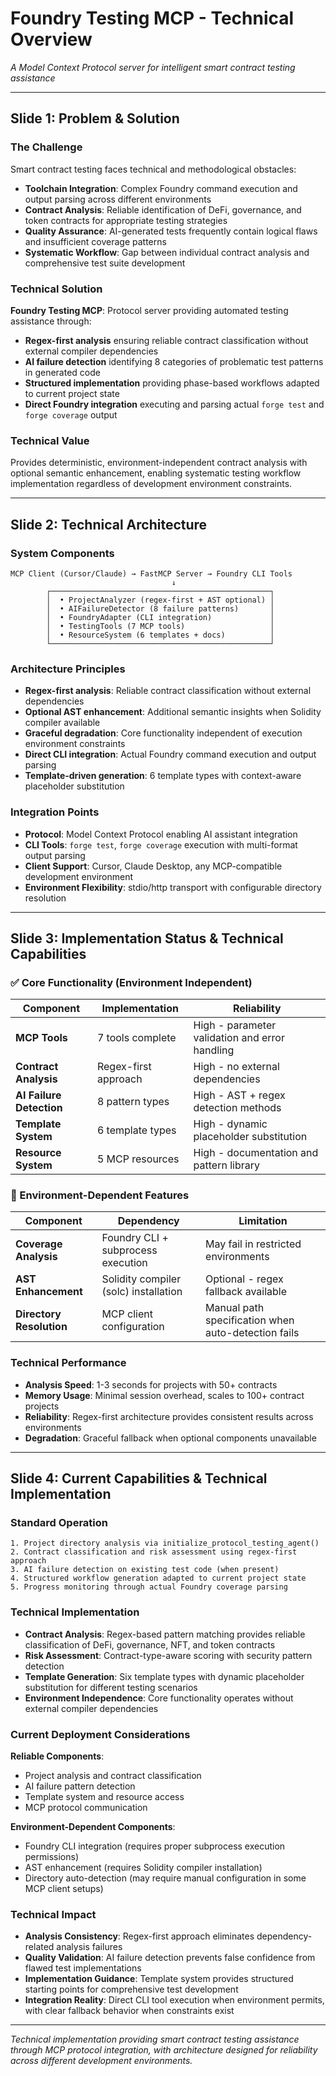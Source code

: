 # Foundry Testing MCP - Technical Overview

*A Model Context Protocol server for intelligent smart contract testing assistance*

---

## Slide 1: Problem & Solution

### The Challenge
Smart contract testing faces technical and methodological obstacles:
- **Toolchain Integration**: Complex Foundry command execution and output parsing across different environments
- **Contract Analysis**: Reliable identification of DeFi, governance, and token contracts for appropriate testing strategies
- **Quality Assurance**: AI-generated tests frequently contain logical flaws and insufficient coverage patterns
- **Systematic Workflow**: Gap between individual contract analysis and comprehensive test suite development

### Technical Solution
**Foundry Testing MCP**: Protocol server providing automated testing assistance through:
- **Regex-first analysis** ensuring reliable contract classification without external compiler dependencies
- **AI failure detection** identifying 8 categories of problematic test patterns in generated code
- **Structured implementation** providing phase-based workflows adapted to current project state
- **Direct Foundry integration** executing and parsing actual `forge test` and `forge coverage` output

### Technical Value
Provides deterministic, environment-independent contract analysis with optional semantic enhancement, enabling systematic testing workflow implementation regardless of development environment constraints.

---

## Slide 2: Technical Architecture

### System Components
```
MCP Client (Cursor/Claude) → FastMCP Server → Foundry CLI Tools
                                    ↓
        ┌─────────────────────────────────────────────────┐
        │  • ProjectAnalyzer (regex-first + AST optional) │
        │  • AIFailureDetector (8 failure patterns)       │ 
        │  • FoundryAdapter (CLI integration)             │
        │  • TestingTools (7 MCP tools)                   │
        │  • ResourceSystem (6 templates + docs)          │
        └─────────────────────────────────────────────────┘
```

### Architecture Principles
- **Regex-first analysis**: Reliable contract classification without external dependencies
- **Optional AST enhancement**: Additional semantic insights when Solidity compiler available
- **Graceful degradation**: Core functionality independent of execution environment constraints
- **Direct CLI integration**: Actual Foundry command execution and output parsing
- **Template-driven generation**: 6 template types with context-aware placeholder substitution

### Integration Points
- **Protocol**: Model Context Protocol enabling AI assistant integration
- **CLI Tools**: `forge test`, `forge coverage` execution with multi-format output parsing
- **Client Support**: Cursor, Claude Desktop, any MCP-compatible development environment
- **Environment Flexibility**: stdio/http transport with configurable directory resolution

---

## Slide 3: Implementation Status & Technical Capabilities

### ✅ Core Functionality (Environment Independent)
| Component | Implementation | Reliability |
|-----------|----------------|-------------|
| **MCP Tools** | 7 tools complete | High - parameter validation and error handling |
| **Contract Analysis** | Regex-first approach | High - no external dependencies |
| **AI Failure Detection** | 8 pattern types | High - AST + regex detection methods |
| **Template System** | 6 template types | High - dynamic placeholder substitution |
| **Resource System** | 5 MCP resources | High - documentation and pattern library |

### 🔶 Environment-Dependent Features
| Component | Dependency | Limitation |
|-----------|------------|------------|
| **Coverage Analysis** | Foundry CLI + subprocess execution | May fail in restricted environments |
| **AST Enhancement** | Solidity compiler (solc) installation | Optional - regex fallback available |
| **Directory Resolution** | MCP client configuration | Manual path specification when auto-detection fails |

### Technical Performance
- **Analysis Speed**: 1-3 seconds for projects with 50+ contracts
- **Memory Usage**: Minimal session overhead, scales to 100+ contract projects
- **Reliability**: Regex-first architecture provides consistent results across environments
- **Degradation**: Graceful fallback when optional components unavailable

---

## Slide 4: Current Capabilities & Technical Implementation

### Standard Operation
```
1. Project directory analysis via initialize_protocol_testing_agent()
2. Contract classification and risk assessment using regex-first approach
3. AI failure detection on existing test code (when present)
4. Structured workflow generation adapted to current project state
5. Progress monitoring through actual Foundry coverage parsing
```

### Technical Implementation
- **Contract Analysis**: Regex-based pattern matching provides reliable classification of DeFi, governance, NFT, and token contracts
- **Risk Assessment**: Contract-type-aware scoring with security pattern detection
- **Template Generation**: Six template types with dynamic placeholder substitution for different testing scenarios
- **Environment Independence**: Core functionality operates without external compiler dependencies

### Current Deployment Considerations
**Reliable Components**:
- Project analysis and contract classification
- AI failure pattern detection
- Template system and resource access
- MCP protocol communication

**Environment-Dependent Components**:
- Foundry CLI integration (requires proper subprocess execution permissions)
- AST enhancement (requires Solidity compiler installation)
- Directory auto-detection (may require manual configuration in some MCP client setups)

### Technical Impact
- **Analysis Consistency**: Regex-first approach eliminates dependency-related analysis failures
- **Quality Validation**: AI failure detection prevents false confidence from flawed test implementations  
- **Implementation Guidance**: Template system provides structured starting points for comprehensive test development
- **Integration Reality**: Direct CLI tool execution when environment permits, with clear fallback behavior when constraints exist

---

*Technical implementation providing smart contract testing assistance through MCP protocol integration, with architecture designed for reliability across different development environments.* 